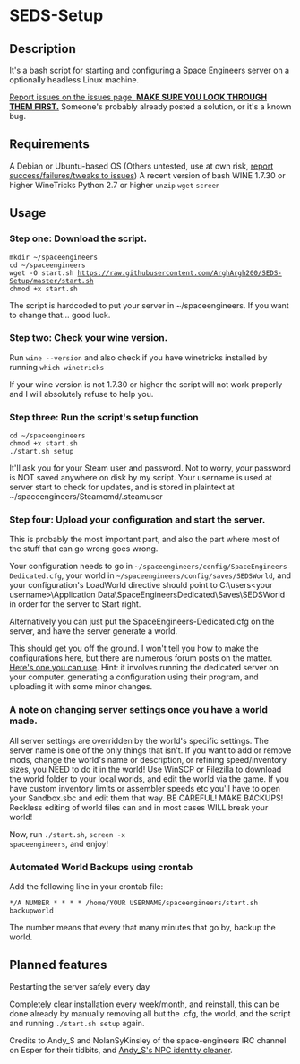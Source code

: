 <h1>SEDS-Setup</h1>

<h2>Description</h2>
It's a bash script for starting and configuring a Space Engineers server on a optionally headless Linux machine.

<a href="https://github.com/ArghArgh200/SEDS-Setup/issues">Report issues on the issues page. <B>MAKE SURE YOU LOOK THROUGH THEM FIRST.</B></a> Someone's probably already posted a solution, or it's a known bug.

<h2>Requirements</h2>

A Debian or Ubuntu-based OS (Others untested, use at own risk, <a href="https://github.com/ArghArgh200/SEDS-Setup/issues">report success/failures/tweaks to issues</a>)
A recent version of bash
WINE 1.7.30 or higher
WineTricks
Python 2.7 or higher
<code>unzip</code>
<code>wget</code>
<code>screen</code>

<h2>Usage</h2>

<h3>Step one: Download the script.</h3>
<pre><code>mkdir ~/spaceengineers
cd ~/spaceengineers
wget -O start.sh <a href="https://raw.githubusercontent.com/ArghArgh200/SEDS-Setup/master/start.sh">https://raw.githubusercontent.com/ArghArgh200/SEDS-Setup/master/start.sh</a>
chmod +x start.sh</pre></code>
The script is hardcoded to put your server in ~/spaceengineers. If you want to change that... good luck.

<h3>Step two: Check your wine version.</h3>
Run <code>wine --version</code> and also check if you have winetricks installed by running <code>which winetricks</code>

If your wine version is not 1.7.30 or higher the script will not work properly and I will absolutely refuse to help you.

<h3>Step three: Run the script's setup function</h3>
<pre><code>cd ~/spaceengineers
chmod +x start.sh
./start.sh setup</code></pre>
It'll ask you for your Steam user and password. Not to worry, your password is NOT saved anywhere on disk by my script. Your username is used at server start to check for updates, and is stored in plaintext at ~/spaceengineers/Steamcmd/.steamuser

<h3>Step four: Upload your configuration and start the server.</h3>
This is probably the most important part, and also the part where most of the stuff that can go wrong goes wrong.

Your configuration needs to go in <code>~/spaceengineers/config/SpaceEngineers-Dedicated.cfg</code>, your world in <code>~/spaceengineers/config/saves/SEDSWorld</code>, and your configuration's LoadWorld directive should point to C:\users\<your username>\Application Data\SpaceEngineersDedicated\Saves\SEDSWorld</code> in order for the server to Start right.


Alternatively you can just put the SpaceEngineers-Dedicated.cfg on the server, and have the server generate a world.


This should get you off the ground. I won't tell you how to make the configurations here, but there are numerous forum posts on the matter. <a href="http://forums.keenswh.com/post/6922069">Here's one you can use</a>. Hint: it involves running the dedicated server on your computer, generating a configuration using their program, and uploading it with some minor changes.

<h3>A note on changing server settings once you have a world made.</h3>

All server settings are overridden by the world's specific settings. The server name is one of the only things that isn't. If you want to add or remove mods, change the world's name or description, or refining speed/inventory sizes, you NEED to do it in the world! Use WinSCP or Filezilla to download the world folder to your local worlds, and edit the world via the game. If you have custom inventory limits or assembler speeds etc you'll have to open your Sandbox.sbc and edit them that way. BE CAREFUL! MAKE BACKUPS! Reckless editing of world files can and in most cases WILL break your world!

Now, run <code>./start.sh</code>, <code>screen -x spaceengineers</code>, and enjoy!

<h3>Automated World Backups using crontab</h3>
Add the following line in your crontab file:
<pre><code>*/A NUMBER * * * * /home/YOUR USERNAME/spaceengineers/start.sh backupworld</code></pre>
The number means that every that many minutes that go by, backup the world.

<h2>Planned features</h2>
Restarting the server safely every day

Completely clear installation every week/month, and reinstall, this can be done already by manually removing all but the .cfg, the world, and the script and running <code>./start.sh setup</code> again.

Credits to Andy_S and NolanSyKinsley of the space-engineers IRC channel on Esper for their tidbits, and <a href="http://forums.keenswh.com/post/7308307">Andy_S's NPC identity cleaner</a>.
